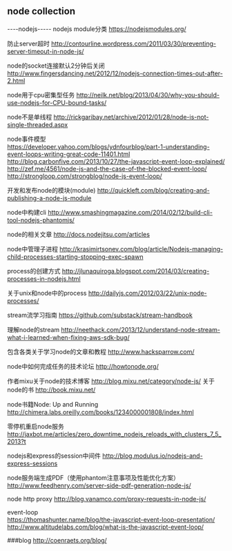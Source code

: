 ## node collection

----nodejs-----
nodejs module分类 https://nodejsmodules.org/

防止server超时  http://contourline.wordpress.com/2011/03/30/preventing-server-timeout-in-node-js/

node的socket连接默认2分钟后关闭  http://www.fingersdancing.net/2012/12/nodejs-connection-times-out-after-2.html

node用于cpu密集型任务 http://neilk.net/blog/2013/04/30/why-you-should-use-nodejs-for-CPU-bound-tasks/

node不是单线程 http://rickgaribay.net/archive/2012/01/28/node-is-not-single-threaded.aspx

node事件模型<br/>https://developer.yahoo.com/blogs/ydnfourblog/part-1-understanding-event-loops-writing-great-code-11401.html<br/>http://blog.carbonfive.com/2013/10/27/the-javascript-event-loop-explained/<br/>http://zef.me/4561/node-js-and-the-case-of-the-blocked-event-loop/<br/>http://strongloop.com/strongblog/node-js-event-loop/

开发和发布node的模块(module)  http://quickleft.com/blog/creating-and-publishing-a-node-js-module

node中构建cli   http://www.smashingmagazine.com/2014/02/12/build-cli-tool-nodejs-phantomjs/

node的相关文章 http://docs.nodejitsu.com/articles

node中管理子进程 http://krasimirtsonev.com/blog/article/Nodejs-managing-child-processes-starting-stopping-exec-spawn

process的创建方式 http://jlunaquiroga.blogspot.com/2014/03/creating-processes-in-nodejs.html

关于unix和node中的process http://dailyjs.com/2012/03/22/unix-node-processes/

stream流学习指南 https://github.com/substack/stream-handbook

理解node的stream http://neethack.com/2013/12/understand-node-stream-what-i-learned-when-fixing-aws-sdk-bug/

包含各类关于学习node的文章和教程  http://www.hacksparrow.com/

node中如何完成任务的技术论坛   http://howtonode.org/

作者mixu关于node的技术博客  http://blog.mixu.net/category/node-js/
        关于node的书   http://book.mixu.net/

node书籍Node: Up and Running  http://chimera.labs.oreilly.com/books/1234000001808/index.html

零停机重启node服务  http://jaxbot.me/articles/zero_downtime_nodejs_reloads_with_clusters_7_5_2013?t

nodejs和express的session中间件  http://blog.modulus.io/nodejs-and-express-sessions

node服务端生成PDF（使用phantom注意事项及性能优化方案）   http://www.feedhenry.com/server-side-pdf-generation-node-js/

node http proxy http://blog.vanamco.com/proxy-requests-in-node-js/

event-loop  <br/>https://thomashunter.name/blog/the-javascript-event-loop-presentation/<br/>http://www.altitudelabs.com/blog/what-is-the-javascript-event-loop/


###blog
http://coenraets.org/blog/
